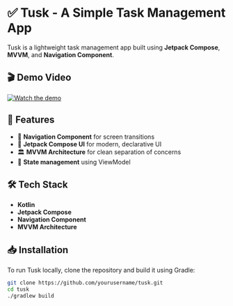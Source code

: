 # ✅ Tusk - A Simple Task Management App

Tusk is a lightweight task management app built using **Jetpack Compose**, **MVVM**, and **Navigation Component**.

## 🎬 Demo Video
[![Watch the demo](https://img.youtube.com/vi/8Gm2Wd2yseY/0.jpg)](https://www.youtube.com/watch?v=8Gm2Wd2yseY)

## 🚀 Features
- 📌 **Navigation Component** for screen transitions  
- 🎨 **Jetpack Compose UI** for modern, declarative UI  
- 🏛 **MVVM Architecture** for clean separation of concerns  
- 🔄 **State management** using ViewModel  

## 🛠 Tech Stack
- **Kotlin**
- **Jetpack Compose**
- **Navigation Component**
- **MVVM Architecture**

## 📥 Installation
To run Tusk locally, clone the repository and build it using Gradle:

```sh
git clone https://github.com/yourusername/tusk.git
cd tusk
./gradlew build
